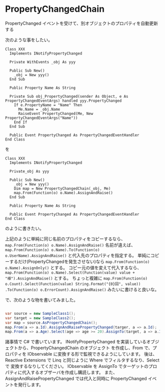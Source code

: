 PropertyChangedChain
====================

PropertyChanged イベントを受けて、別オブジェクトのプロパティを自動更新する

次のような事をしたい。

```VB.net
Class XXX
  Implements INotifyPropertyChanged
  
  Private WithEvents _obj As yyy
  
  Public Sub New()
    _obj = New yyy()
  End Sub
  
  Public Property Name As String
  
  Private Sub obj_PropertyChanged(sender As Object, e As PropertyChangedEventArgs) handled yyy.PropertyChanged
    If e.PropertyName = "Name" Then
      Me.Name = _obj.Name
      RaiseEvent PropertyChanged(Me, New PropertyChangedEventArgs("Name"))
    End If
  End Sub
  
  Public Event PropertyChanged As PropertyChangedEventHandler
End Class
```

を

```VB.net
Class XXX
  Implements INotifyPropertyChanged
  
  Private_obj As yyy
  
  Public Sub New()
    _obj = New yyy()
    Dim map = New PropertyChangedChain(_obj, Me)
    map.From(Function(o) o.Name).AssignAndRaise()
  End Sub
  
  Public Property Name As String

  Public Event PropertyChanged As PropertyChangedEventHandler
End Class
```

のように書きたい。

上記のように単純に同じ名前のプロパティをコピーするなら、
`map.From(Function(o) o.Name).AssignAndRaise()`
名前が違えば、
`map.From(Function(o) o.Name).To(Function(o) o.UserName).AssignAndRaise()`
と代入先のプロパティを指定する。
単純にコピーするだけ(PropertyChangedを発生させない)なら
`map.From(Function(o) o.Name).AssignOnly()`
とする。
コピー元の値を変えて代入するなら、
`map.From(Function(o) o.Name).Select(Function(value) value + "様").AssignAndRaise()`
とする。
ちょっと複雑に
`map.From(Function(o) o.Count).Select(Function(value) String.Format("{0}回", value))
.To(Function(o) o.ErrorCount).AssignAndRaise()`
みたいに書けると良いな。

で、次のような物を書いてみました。

```csharp

var source = new SampleClass1();
var target = new SampleClass2();
var map = source.AsPropertyChangedChain();
map.From(a => a.Id).AssignAndRaisePropertyChanged(targer, a => a.Id);
map.From(a => a.Age).Select(age => age >= 20).AssignTo(target, a => a.IsAdult);

```

諸事情で C# で書いています。
INotifyPropertyChanged を実装しているオブジェクトから、PropertyChangedChain<T> のオブジェクト
を作成し、From で、プロパティを IObservable<TValue> に変換する形で監視できるようにしています。
後は、Reactive Extensions で Linq と同じように Where でフィルタするなり、Select で
変換するなりしてください。
IObservable<TValue> を AssignTo でターゲットのプロパティに代入するオブザーバを作成し購読します。
また、AssignAndRaisePropertyChanged では代入と同時に PropertyChanged イベントを発行します。